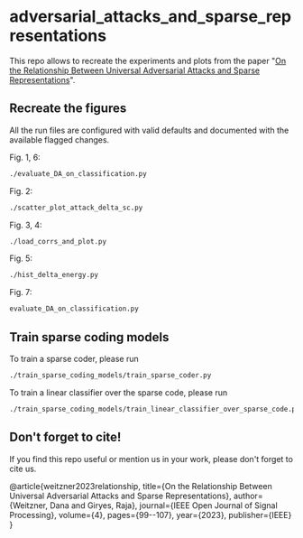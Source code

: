 # adversarial_attacks_and_sparse_representations

This repo allows to recreate the experiments and plots from the paper "[On the Relationship Between Universal Adversarial Attacks and Sparse Representations](https://ieeexplore.ieee.org/stamp/stamp.jsp?tp=&arnumber=10043630)".

## Recreate the figures
All the run files are configured with valid defaults and documented with the available flagged changes.

Fig. 1, 6: 
```bash
./evaluate_DA_on_classification.py
```

Fig. 2:
```bash
./scatter_plot_attack_delta_sc.py
```

Fig. 3, 4:
```bash
./load_corrs_and_plot.py
```

Fig. 5:
```bash
./hist_delta_energy.py
```

Fig. 7:
```bash
evaluate_DA_on_classification.py
```

## Train sparse coding models
To train a sparse coder, please run 
```bash
./train_sparse_coding_models/train_sparse_coder.py
```

To train a linear classifier over the sparse code, please run 
```bash
./train_sparse_coding_models/train_linear_classifier_over_sparse_code.py
```
## Don't forget to cite!

If you find this repo useful or mention us in your work, please don't forget to cite us.

@article{weitzner2023relationship,
  title={On the Relationship Between Universal Adversarial Attacks and Sparse Representations},
  author={Weitzner, Dana and Giryes, Raja},
  journal={IEEE Open Journal of Signal Processing},
  volume={4},
  pages={99--107},
  year={2023},
  publisher={IEEE}
}
